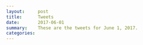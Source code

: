 ```yaml
---
layout:     post
title:      Tweets
date:       2017-06-01
summary:    These are the tweets for June 1, 2017.
categories:
---
```


